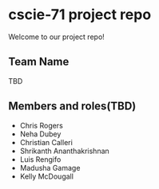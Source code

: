 # cscie-71 project repo
Welcome to our project repo!

## Team Name
TBD

## Members and roles(TBD)
* Chris Rogers
* Neha Dubey
* Christian Calleri
* Shrikanth Ananthakrishnan
* Luis Rengifo
* Madusha Gamage
* Kelly McDougall

